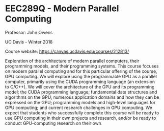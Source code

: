 # EEC289Q - Modern Parallel Computing

Professor: John Owens

UC Davis - Winter 2018


Course website: https://canvas.ucdavis.edu/courses/212813/

Exploration of the architecture of modern parallel computers, their programming models, and their programming systems. This course focuses on modern parallel computing and for this particular offering of the course, GPU computing. We will explore using the programmable GPU as a parallel computer, primarily using the CUDA programming language (an extension to C/C++). We will cover the architecture of the GPU and its programming model; the CUDA programming language; fundamental data structures and algorithms on the GPU; numerous application domains and how they can be expressed on the GPU; programming models and high-level languages for GPU computing; and current research challenges in GPU computing. We expect that students who successfully complete this course will be ready to use GPU computing in their own projects and research, and/or be ready to conduct GPU-computing research on their own.
